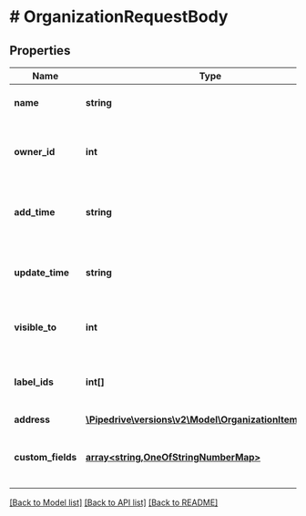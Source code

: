 # # OrganizationRequestBody

## Properties

Name | Type | Description | Notes
------------ | ------------- | ------------- | -------------
**name** | **string** | The name of the organization | [optional]
**owner_id** | **int** | The ID of the user who owns the organization | [optional]
**add_time** | **string** | The creation date and time of the organization | [optional]
**update_time** | **string** | The last updated date and time of the organization | [optional]
**visible_to** | **int** | The visibility of the organization | [optional]
**label_ids** | **int[]** | The IDs of labels assigned to the organization | [optional]
**address** | [**\Pipedrive\versions\v2\Model\OrganizationItemAddress**](OrganizationItemAddress.md) |  | [optional]
**custom_fields** | [**array<string,OneOfStringNumberMap>**](OneOfStringNumberMap.md) | A map of custom fields with hash-based keys | [optional]

[[Back to Model list]](../README.md#documentation-for-models) [[Back to API list]](../README.md#documentation-for-api-endpoints) [[Back to README]](../README.md)
